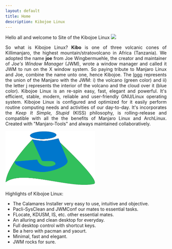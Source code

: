 ```yaml
---
layout: default
title: Home
description: Kibojoe Linux
---
```


Hello all and welcome to Site of the Kibojoe Linux <img src="http://manjaro-linux.com.br/forum/images/smilies/icon_e_biggrin.gif"> 

<p align="justify">So what is Kibojoe Linux? <strong>Kibo</strong> is one of three volcanic cones of Killimanjaro, the highest mountain/stratovolcano in Africa (Tanzania). We adopted the name <strong>joe</strong> from Joe Wingbermuehle, the creator and maintainer of <em>Joe's Window Manager</em> (JWM), wrote a window manager and called it JWM to run on the X window system. So paying tribute to Manjaro Linux and Joe, combine the name unto one, hence Kibojoe. The <a href="https://github.com/kibojoe/artwork-logo" target="_blank">logo</a> represents the union of the Manjaro with the JWM: i) the volcano (green color) and ii) the letter j represents the interior of the volcano and the cloud over it (blue color). Kibojoe Linux is an re-spin easy, fast, elegant and powerful. It's efficient, stable, modern, reliable and user-friendly GNU/Linux operating system. Kibojoe Linux is configured and optimized for it easily perform routine computing needs and activities of our day-to-day. It's incorporates the <em>Keep It Simple, Stupid</em> (KISS) philosophy, is rolling-release and compatible with all the the benefits of Manjaro Linux and ArchLinux. Created with "Manjaro-Tools" and always maintained collaboratively.</p>
<a href="screenshots.html"><img class="thumb" src="/img/kibojoe.png" title="Official kibojoe Linux Logo" alt="Official kibojoe Linux Logo" width="280" height="170"></a>

Highlights of Kibojoe Linux:

- The Calamares Installer very easy to use, intuitive and objective.
- Pacli-SysClean and JWMConf our mates to essential tasks.
- FLocate, KDUSM, IS, etc. other essential mates.
- An alluring and clean desktop for everyday.
- Full desktop control with shortcut keys.
- Be a hero with pacman and yaourt.
- Minimal, fast and elegant.
- JWM rocks for sure.